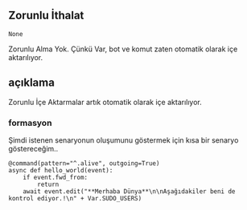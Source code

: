 ## Zorunlu İthalat
```python3
None
```
Zorunlu Alma Yok. Çünkü Var, bot ve komut zaten otomatik olarak içe aktarılıyor.

## açıklama 
Zorunlu İçe Aktarmalar artık otomatik olarak içe aktarılıyor.

### formasyon
Şimdi istenen senaryonun oluşumunu göstermek için kısa bir senaryo göstereceğim..
```python3
@command(pattern="^.alive", outgoing=True)
async def hello_world(event):
    if event.fwd_from:
        return
    await event.edit("**Merhaba Dünya**\n\nAşağıdakiler beni de kontrol ediyor.!\n" + Var.SUDO_USERS)
```
